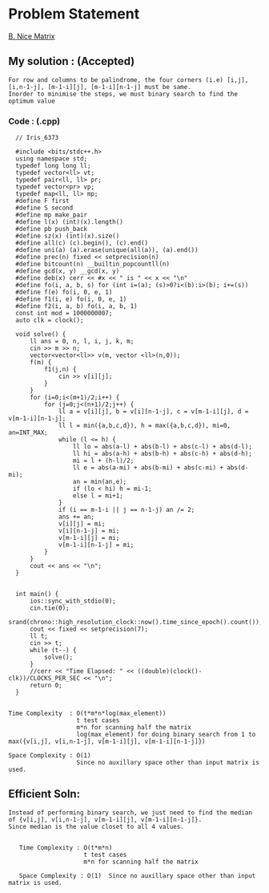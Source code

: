 # Problem Statement

[B. Nice Matrix](https://codeforces.com/contest/1422/problem/B)


## My solution :  (Accepted)

    For row and columns to be palindrome, the four corners (i.e) [i,j], [i,n-1-j], [m-1-i][j], [m-1-i][n-1-j] must be same.
    Inorder to minimise the steps, we must binary search to find the optimum value 
  
        
   ### Code : (.cpp)  
      
      // Iris_6373

      #include <bits/stdc++.h>
      using namespace std;
      typedef long long ll;
      typedef vector<ll> vt;
      typedef pair<ll, ll> pr;
      typedef vector<pr> vp;
      typedef map<ll, ll> mp;
      #define F first
      #define S second
      #define mp make_pair
      #define l(x) (int)(x).length()
      #define pb push_back
      #define sz(x) (int)(x).size()
      #define all(c) (c).begin(), (c).end()
      #define uni(a) (a).erase(unique(all(a)), (a).end())
      #define prec(n) fixed << setprecision(n) 
      #define bitcount(n) __builtin_popcountll(n)
      #define gcd(x, y) __gcd(x, y)
      #define deb(x) cerr << #x << " is " << x << "\n"
      #define fo(i, a, b, s) for (int i=(a); (s)>0?i<(b):i>(b); i+=(s))
      #define f(e) fo(i, 0, e, 1)
      #define f1(i, e) fo(i, 0, e, 1)
      #define f2(i, a, b) fo(i, a, b, 1)
      const int mod = 1000000007;
      auto clk = clock();

      void solve() {  
          ll ans = 0, n, l, i, j, k, m;
          cin >> m >> n;
          vector<vector<ll>> v(m, vector <ll>(n,0));
          f(m) {
              f1(j,n) {
                  cin >> v[i][j];
              }
          }
          for (i=0;i<(m+1)/2;i++) {
              for (j=0;j<(n+1)/2;j++) {
                  ll a = v[i][j], b = v[i][n-1-j], c = v[m-1-i][j], d = v[m-1-i][n-1-j];
                  ll l = min({a,b,c,d}), h = max({a,b,c,d}), mi=0, an=INT_MAX;
                  while (l <= h) {
                      ll lo = abs(a-l) + abs(b-l) + abs(c-l) + abs(d-l);
                      ll hi = abs(a-h) + abs(b-h) + abs(c-h) + abs(d-h);
                      mi = l + (h-l)/2;
                      ll e = abs(a-mi) + abs(b-mi) + abs(c-mi) + abs(d-mi);
                      an = min(an,e);
                      if (lo < hi) h = mi-1;
                      else l = mi+1;
                  }
                  if (i == m-1-i || j == n-1-j) an /= 2; 
                  ans += an;
                  v[i][j] = mi;
                  v[i][n-1-j] = mi;
                  v[m-1-i][j] = mi;
                  v[m-1-i][n-1-j] = mi;
              }
          }
          cout << ans << "\n";
      }


      int main() {
          ios::sync_with_stdio(0);
          cin.tie(0);
          srand(chrono::high_resolution_clock::now().time_since_epoch().count());
          cout << fixed << setprecision(7);
          ll t;
          cin >> t;
          while (t--) {
              solve();
          }
          //cerr << "Time Elapsed: " << ((double)(clock()-clk))/CLOCKS_PER_SEC << "\n";
          return 0;
      }
  

    Time Complexity  : O(t*m*n*log(max_element))
                       t test cases
                       m*n for scanning half the matrix
                       log(max_element) for doing binary search from 1 to max({v[i,j], v[i,n-1-j], v[m-1-i][j], v[m-1-i][n-1-j]})

    Space Complexity : O(1)  
                       Since no auxillary space other than input matrix is used.
   
  
  
## Efficient Soln:

    Instead of performing binary search, we just need to find the median of {v[i,j], v[i,n-1-j], v[m-1-i][j], v[m-1-i][n-1-j]}.
    Since median is the value closet to all 4 values.
  
      
       Time Complexity : O(t*m*n)
                         t test cases
                         m*n for scanning half the matrix

       Space Complexity : O(1)  Since no auxillary space other than input matrix is used.
       
